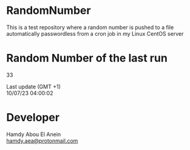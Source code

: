 # RandomNumber    
This is a test repository where a random number is pushed to a file automatically passwordless from a cron job in my Linux CentOS server    
# Random Number of the last run   
33
      
Last update (GMT +1)    
10/07/23 04:00:02
# Developer    
Hamdy Abou El Anein   
hamdy.aea@protonmail.com
